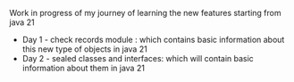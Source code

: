Work in progress of my journey of learning the new features starting from java 21 

 * Day 1 - check records module : which contains basic information about this new type of objects in java 21
 * Day 2 - sealed classes and interfaces: which will contain basic information about them in java 21